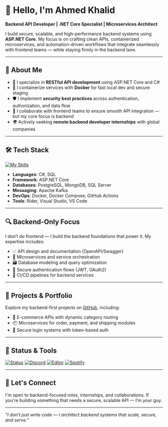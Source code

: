 # 👋 Hello, I'm Ahmed Khalid

**Backend API Developer | .NET Core Specialist | Microservices Architect**

I build secure, scalable, and high-performance backend systems using **ASP.NET Core**. My focus is on crafting clean APIs, containerized microservices, and automation-driven workflows that integrate seamlessly with frontend teams — while staying firmly in the backend lane.

---

## 🧠 About Me

- 🔌 I specialize in **RESTful API development** using ASP.NET Core and C#
- 🐳 I containerize services with **Docker** for fast local dev and secure staging
- 🛡️ I implement **security best practices** across authentication, authorization, and data flow
- 🧩 I collaborate with frontend teams to ensure smooth API integration — but my core focus is backend
- 🌍 Actively seeking **remote backend developer internships** with global companies

---

## 🛠️ Tech Stack

[![My Skills](https://skillicons.dev/icons?i=dotnet,visualstudio,rider,postgres,mongo,kafka,docker,git)](https://skillicons.dev)

- **Languages**: C#, SQL  
- **Framework**: ASP.NET Core  
- **Databases**: PostgreSQL, MongoDB, SQL Server  
- **Messaging**: Apache Kafka  
- **DevOps**: Docker, Docker Compose, GitHub Actions  
- **Tools**: Rider, Visual Studio, VS Code  

---

## 🔍 Backend-Only Focus

I don’t do frontend — I build the backend foundations that power it. My expertise includes:

- ✅ API design and documentation (OpenAPI/Swagger)  
- 🧱 Microservices and service orchestration  
- 🗃️ Database modeling and query optimization  
- 🔐 Secure authentication flows (JWT, OAuth2)  
- 🚀 CI/CD pipelines for backend services  

---

## 📂 Projects & Portfolio

Explore my backend-first projects on [GitHub](https://github.com/vhmd0), including:

- 🛒 E-commerce APIs with dynamic category routing  
- 📦 Microservices for order, payment, and shipping modules  
- 🔐 Secure login systems with token-based auth  

---

## 📡 Status & Tools

<a href="#"><img alt="Status" src="https://img.shields.io/badge/status-active-success.svg"></a>
<a href="#"><img alt="Discord" src="https://img.shields.io/badge/Playing-Online-7289DA.svg"></a>
<a href="#"><img alt="Editor" src="https://img.shields.io/badge/VS_Code-Coding-007ACC.svg?logo=visual-studio-code"></a>
<a href="#"><img alt="Spotify" src="https://img.shields.io/badge/Spotify-listen-1DB954.svg?logo=spotify"></a>

---

## 💬 Let's Connect

I'm open to backend-focused roles, internships, and collaborations. If you're building something that needs a secure, scalable API — I’m your guy.

---

_“I don’t just write code — I architect backend systems that scale, secure, and serve.”_
